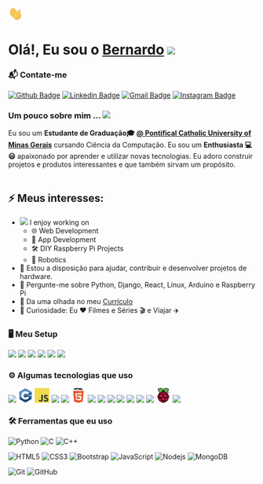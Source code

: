 <img width="30px" margin="0px" src="https://raw.githubusercontent.com/ABSphreak/ABSphreak/master/gifs/Hi.gif">
<h1>Olá!, Eu sou o <a href="https://github.com/bernardovieirarocha">Bernardo</a> <img height="30px" src="https://emojis.slackmojis.com/emojis/images/1531849430/4246/blob-sunglasses.gif?1531849430"></h1>
</h1>

### 📬 Contate-me
[![Github Badge](http://img.shields.io/badge/-Github-black?style=flat-square&logo=github&link=https://github.com/bernardovieirarocha)](https://github.com/bernardovieirarocha) 
[![Linkedin Badge](https://img.shields.io/badge/-LinkedIn-blue?style=flat-square&logo=Linkedin&logoColor=white&link=https://www.linkedin.com/in/bernardovrocha/)](https://www.linkedin.com/in/bernardovrocha/)
[![Gmail Badge](https://img.shields.io/badge/-Gmail-d14836?style=flat-square&logo=Gmail&logoColor=white&link=mailto:bernardo.rocha.676403@sga.pucminas.br)](mailto:bernardo.rocha.676403@sga.pucminas.br)
[![Instagram Badge](https://img.shields.io/badge/Instagram-E4405F?style=flat-square&logo=instagram&logoColor=white&link=https://www.instagram.com/bbernardo.rocha/)](https://www.instagram.com/bbernardo.rocha/)

### Um pouco sobre mim ...  <img src="https://media.giphy.com/media/VgCDAzcKvsR6OM0uWg/giphy.gif" width="50"> 
Eu sou um **Estudante de Graduação🎓 [@ Pontifical Catholic University of Minas Gerais](https://www.pucminas.br/)** cursando Ciência da Computação. Eu sou um **Enthusiasta 💻 😃**  apaixonado por aprender e utilizar novas tecnologias. Eu adoro construir projetos e produtos interessantes e que também sirvam um propósito.<br/><br/>

## ⚡️ Meus interesses: 

- <img src="https://media.giphy.com/media/WUlplcMpOCEmTGBtBW/giphy.gif" width="30">  I enjoy working on
  - 🌐 Web Development
  - 📱 App Development
  - 🛠 DIY Raspberry Pi Projects
  - 🤖 Robotics
- 👯 Estou a disposição para ajudar, contribuir e desenvolver projetos de hardware.
- 💬 Pergunte-me sobre Python, Django, React, Linux, Arduino e Raspberry Pi
- 📙 Da uma olhada no meu [Currículo](https://bernardorocha.me)
- 🎉 Curiosidade: Eu ❤️ Filmes e Séries 🎬 e Viajar ✈️

  
### 🖥️ Meu Setup
<img src="https://shields.io/badge/MacOS--9cf?logo=Apple&style=social"> <img src="https://img.shields.io/badge/Firefox_Browser-FF7139?style=flat-square&logo=Firefox-Browser&logoColor=white"> <img src="https://img.shields.io/badge/VS Code-555555?style=flat-square&logo=visual-studio-code&logoColor=007ACC"> <img src="https://img.shields.io/badge/tmux-1BB91F?style=flat-square&logo=tmux&logoColor=white"> <img src="https://img.shields.io/badge/Jupyter-555555.svg?&style=flat-square&logo=jupyter&logoColor=F37626"> <img src="https://img.shields.io/badge/Spotify-555555.svg?&style=flat-square&logo=spotify&logoColor=1ED760"> 

### ⚙️ Algumas tecnologias que uso
<code><img height="30" src="https://avatars0.githubusercontent.com/u/1525981?s=200&v=4"></code>
<code><img height="30" src="https://raw.githubusercontent.com/github/explore/80688e429a7d4ef2fca1e82350fe8e3517d3494d/topics/cpp/cpp.png"></code>
<code><img height="30" src="https://raw.githubusercontent.com/github/explore/80688e429a7d4ef2fca1e82350fe8e3517d3494d/topics/javascript/javascript.png"></code>
<code><img height="30" src="https://avatars3.githubusercontent.com/u/9950313?s=200&v=4"></code>
  <code><img height="30" src="https://avatars1.githubusercontent.com/u/45120?s=200&v=4"></code>
<code><img height="30" src="https://raw.githubusercontent.com/github/explore/80688e429a7d4ef2fca1e82350fe8e3517d3494d/topics/html/html.png"></code>
<code><img height="30" src="https://avatars1.githubusercontent.com/u/1517864?s=200&v=4"></code>
<code><img height="30" src="https://avatars1.githubusercontent.com/u/2918581?s=200&v=4"></code>
<code><img height="30" src="https://avatars3.githubusercontent.com/u/18133?s=200&v=4"></code>
<code><img height="30" src="https://avatars1.githubusercontent.com/u/5009934?s=200&v=4"></code>
<code><img height="30" src="https://avatars0.githubusercontent.com/u/365630?s=88&v=4"></code>
<code><img height="30" src="https://avatars.githubusercontent.com/u/15658638"></code>
<code><img height="30" src="https://avatars.githubusercontent.com/u/34455048"></code>
<code><img height="30" src="https://raw.githubusercontent.com/github/explore/80688e429a7d4ef2fca1e82350fe8e3517d3494d/topics/raspberry-pi/raspberry-pi.png"></code>
<code><img height="30" src="https://avatars2.githubusercontent.com/u/1728152?s=200&v=4"></code>  

### 🛠️ Ferramentas que eu uso
![Python](https://img.shields.io/badge/Python-FECE00?style=flat&logo=Python&logoColor=3776AB)
![C](https://img.shields.io/badge/C-00599C?style=flat&logo=c)
![C++](https://img.shields.io/badge/C++-00599C?style=flat&logo=c%2b%2b)

![HTML5](https://img.shields.io/badge/HTML5-E34F26?style=flat&logo=html5&logoColor=white)
![CSS3](https://img.shields.io/badge/CSS3-1572B6?style=flat&logo=css3)
![Bootstrap](https://img.shields.io/badge/Bootstrap-563D7C?style=flat&logo=bootstrap)
![JavaScript](https://img.shields.io/badge/JavaScript-555555?style=flat&logo=javascript)
![Nodejs](https://img.shields.io/badge/Nodejs-555555?style=flat&logo=Node.js)
![MongoDB](https://img.shields.io/badge/MongoDB-555555?style=flat&logo=mongodb)

![Git](https://img.shields.io/badge/Git-555555?style=flat-square&logo=git)
![GitHub](https://img.shields.io/badge/GitHub-181717?style=flat-square&logo=github)
<!-- Inspirado no https://github.com/Defcon27/Defcon27/blob/master/README.md --> 
